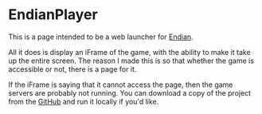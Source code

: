 # EndianPlayer

This is a page intended to be a web launcher for [Endian](https://github.com/RatLabStudio/Endian).

All it does is display an iFrame of the game, with the ability to make it take up the entire screen. The reason I made this is so that whether the game is accessible or not, there is a page for it.

If the iFrame is saying that it cannot access the page, then the game servers are probably not running. You can download a copy of the project from the [GitHub](https://github.com/RatLabStudio/Endian) and run it locally if you'd like.